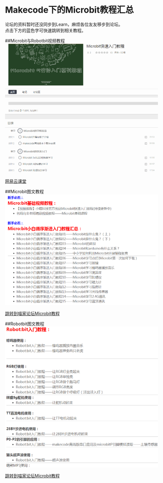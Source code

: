 # Makecode下的Microbit教程汇总   

论坛的资料暂时还没同步到Learn，麻烦各位友友移步到论坛。   
点击下方的蓝色字可快速跳转到相关教程。   
   
##Microbit与Robotbit视频教程   
![](./images/m1.png)   

[网易云课堂 ](http://study.163.com/course/courseMain.htm?courseId=1005485001&share=2&shareId=400000000501010)  
   
##Microbit图文教程   
![](./images/m2.png)   

[跳转到喵家论坛Microbit教程](https://bbs.kittenbot.cn/forum.php?mod=viewthread&tid=104&extra=page%3D1)
   
##Robotbit图文教程   
![](./images/m3.png)   
   
[跳转到喵家论坛Microbit教程](https://bbs.kittenbot.cn/forum.php?mod=viewthread&tid=114&extra=page%3D1)